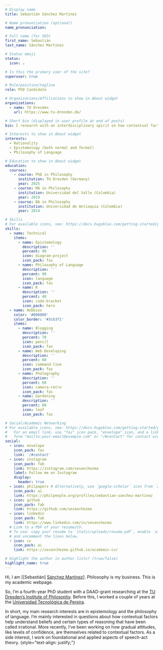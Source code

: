 ```yaml
---
# Display name
title: Sebastián Sánchez Martínez

# Name pronunciation (optional)
name_pronunciation: 

# Full name (for SEO)
first_name: Sebastián
last_name: Sánchez Martínez

# Status emoji
status:
  icon: ☕️

# Is this the primary user of the site?
superuser: true

# Role/position/tagline
role: PhD Candidate

# Organizations/Affiliations to show in About widget
organizations:
  - name: TU Dresden
    url: https://www.tu-dresden.de/

# Short bio (displayed in user profile at end of posts)
bio: I research with an interdisciplinary spirit on how contextual factors help understand beliefs and certain types of reasoning that have been called irrational.

# Interests to show in About widget
interests:
  - Rationality
  - Epistemology (both normal and formal)
  - Philosophy of Language

# Education to show in About widget
education:
  courses:
    - course: PhD in Philosophy
      institution: TU Dresden (Germany)
      year: 2025
    - course: MA in Philosophy
      institution: Universidad del Valle (Colombia)
      year: 2019
    - course: BA in Philosophy
      institution: Universidad de Antioquia (Colombia)
      year: 2014

# Skills
# For available icons, see: https://docs.hugoblox.com/getting-started/page-builder/#icons
skills:
  - name: Technical
    items:
      - name: Epistemology
        description: ''
        percent: 90
        icon: diagram-project
        icon_pack: fas
      - name: Philosophy of Language
        description: ''
        percent: 90
        icon: language
        icon_pack: fas
      - name: R
        description: ''
        percent: 40
        icon: code-bracket
        icon_pack: hero
  - name: Hobbies
    color: '#008000'
    color_border: '#3cb371'
    items:
      - name: Blogging
        description: ''
        percent: 70
        icon: pencil
        icon_pack: fas
      - name: Web Developing
        description: ''
        percent: 60
        icon: command-line
        icon_pack: fas
      - name: Photography
        description: ''
        percent: 60
        icon: camera-retro
        icon_pack: fas
      - name: Gardening
        description: ''
        percent: 80
        icon: leaf
        icon_pack: fas      

# Social/Academic Networking
# For available icons, see: https://docs.hugoblox.com/getting-started/page-builder/#icons
#   For an email link, use "fas" icon pack, "envelope" icon, and a link in the
#   form "mailto:your-email@example.com" or "/#contact" for contact widget.
social:
  - icon: envelope
    icon_pack: fas
    link: '/#contact'
  - icon: instagram
    icon_pack: fab
    link: https://instagram.com/sesanchezma
    label: Follow me on Instagram
    display:
      header: true
  - icon: philpapers # Alternatively, use `google-scholar` icon from `ai` icon pack
    icon_pack: ai
    link: https://philpeople.org/profiles/sebastian-sanchez-martinez
  - icon: github
    icon_pack: fab
    link: https://github.com/sesanchezma
  - icon: linkedin
    icon_pack: fab
    link: https://www.linkedin.com/in/sesanchezma
  # Link to a PDF of your resume/CV.
  # To use: copy your resume to `static/uploads/resume.pdf`, enable `ai` icons in `params.yaml`,
  # and uncomment the lines below.
  - icon: cv
    icon_pack: ai
    link: https://sesanchezma.github.io/academic-cv/

# Highlight the author in author lists? (true/false)
highlight_name: true
---
```


Hi, I am [[Sebastián] [Sánchez Martínez](https://en.wikipedia.org/wiki/Naming_customs_of_Hispanic_America)]. Philosophy is my business. This is my academic webpage.

So, I’m a fourth-year PhD student with a DAAD-grant researching at the [TU Dresden’s Institute of Philosophy](https://tu-dresden.de/gsw/phil/iphil/personen/uebersicht). Before this, I worked a couple of years at the [Universidad Tecnológica de Pereira](https://artes.utp.edu.co/licenciatura-bilinguismo/sin-categoria/mision/).

In short, my main research interests are in epistemology and the philosophy of language. I’m mainly interested in questions about how contextual factors help understand beliefs and certain types of reasoning that have been called irrational. More recently, I’ve been working on how gradual attitudes, like levels of confidence, are themselves related to contextual factors. As a side interest, I work on foundational and applied aspects of speech-act theory.
{style="text-align: justify;"}
